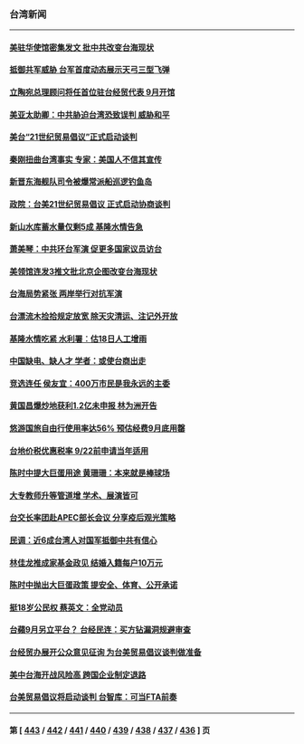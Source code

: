 ### 台湾新闻
---
#### [美驻华使馆密集发文 批中共改变台海现状](../../pages/ncid1349361/n13805136.md) 
#### [抵御共军威胁 台军首度动态展示天弓三型飞弹](../../pages/ncid1349361/n13805024.md) 
#### [立陶宛总理顾问将任首位驻台经贸代表 9月开馆](../../pages/ncid1349361/n13805054.md) 
#### [美亚太助卿：中共胁迫台湾恐致误判 威胁和平](../../pages/ncid1349361/n13804952.md) 
#### [美台“21世纪贸易倡议”正式启动谈判](../../pages/ncid1349361/n13804919.md) 
#### [秦刚扭曲台湾事实 专家：美国人不信其宣传](../../pages/ncid1349361/n13804889.md) 
#### [新晋东海舰队司令被爆常派船巡逻钓鱼岛](../../pages/ncid1349361/n13804758.md) 
#### [政院：台美21世纪贸易倡议 正式启动协商谈判](../../pages/ncid1349361/n13804927.md) 
#### [新山水库蓄水量仅剩5成 基隆水情告急](../../pages/ncid1349361/n13804685.md) 
#### [萧美琴：中共环台军演 促更多国家议员访台](../../pages/ncid1349361/n13804789.md) 
#### [美领馆连发3推文批北京企图改变台海现状](../../pages/ncid1349361/n13804730.md) 
#### [台海局势紧张 两岸举行对抗军演](../../pages/ncid1349361/n13804662.md) 
#### [台漂流木捡拾规定放宽 除天灾清运、注记外开放](../../pages/ncid1349361/n13804569.md) 
#### [基隆水情吃紧 水利署︰估18日人工增雨](../../pages/ncid1349361/n13804567.md) 
#### [中国缺电、缺人才 学者：或使台商出走](../../pages/ncid1349361/n13804561.md) 
#### [竞选连任 侯友宜：400万市民是我永远的主委](../../pages/ncid1349361/n13804574.md) 
#### [黄国昌爆炒地获利1.2亿未申报 林为洲开告](../../pages/ncid1349361/n13804563.md) 
#### [悠游国旅自由行使用率达56% 预估经费9月底用罄](../../pages/ncid1349361/n13804572.md) 
#### [台地价税优惠税率 9/22前申请当年适用](../../pages/ncid1349361/n13804566.md) 
#### [陈时中提大巨蛋用途 黄珊珊：本来就是棒球场](../../pages/ncid1349361/n13804571.md) 
#### [大专教师升等管道增 学术、展演皆可](../../pages/ncid1349361/n13804577.md) 
#### [台交长率团赴APEC部长会议 分享疫后观光策略](../../pages/ncid1349361/n13804579.md) 
#### [民调：近6成台湾人对国军抵御中共有信心](../../pages/ncid1349361/n13804382.md) 
#### [林佳龙推成家基金政见 结婚入籍每户10万元](../../pages/ncid1349361/n13804580.md) 
#### [陈时中抛出大巨蛋政策 提安全、体育、公开承诺](../../pages/ncid1349361/n13804549.md) 
#### [挺18岁公民权 蔡英文：全党动员](../../pages/ncid1349361/n13804545.md) 
#### [台蘋9月另立平台？ 台经民连：买方钻漏洞规避审查](../../pages/ncid1349361/n13804537.md) 
#### [台经贸办展开公众意见征询 为台美贸易倡议谈判做准备](../../pages/ncid1349361/n13804512.md) 
#### [美中台海开战风险高 跨国企业制定退路](../../pages/ncid1349361/n13804488.md) 
#### [台美贸易倡议将启动谈判 台智库：可当FTA前奏](../../pages/ncid1349361/n13804530.md) 

---
#### 第 [ [443](./443.md) / [442](./442.md) / [441](./441.md) / [440](./440.md) / [439](./439.md) / [438](./438.md) / [437](./437.md) / [436](./436.md) ] 页
